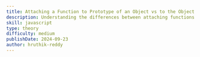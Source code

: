 ```yaml
---
title: Attaching a Function to Prototype of an Object vs to the Object Itself vs Static Methods
description: Understanding the differences between attaching functions to an object's prototype, directly to the object itself, and as static methods is crucial for effective JavaScript programming and proper use of object-oriented patterns.
skill: javascript
type: theory
difficulty: medium
publishDate: 2024-09-23
author: hruthik-reddy
---
```

